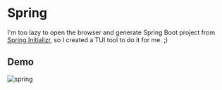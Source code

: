 # Spring

I'm too lazy to open the browser and generate Spring Boot project from [Spring Initializr](https://start.spring.io/), so I created a TUI tool to do it for me. ;)

## Demo

![spring](https://github.com/justanoobcoder/spring/assets/57614330/4e800485-3b22-4d4b-8faa-20e7e94a3151)

